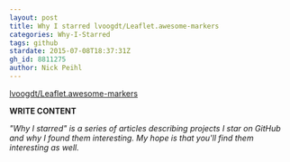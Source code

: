 ```yaml
---
layout: post
title: Why I starred lvoogdt/Leaflet.awesome-markers
categories: Why-I-Starred
tags: github
stardate: 2015-07-08T18:37:31Z
gh_id: 8811275
author: Nick Peihl
---
```


[lvoogdt/Leaflet.awesome-markers](https://github.com/lvoogdt/Leaflet.awesome-markers)

**WRITE CONTENT**

*"Why I starred" is a series of articles describing projects I star on GitHub and why I found them interesting. My hope is that you'll find them interesting as well.*

